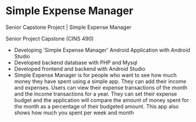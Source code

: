 # Simple Expense Manager
Senior Capstone Project  | Simple Expense Manager

Senior Project Capstone (CINS 490)
- Developing 'Simple Expense Manager' Android Application with Android Studio
- Developed backend database with PHP and Mysql
- Developed frontend and backend with Android Studio
- Simple Expense Manager is for people who want to see how much money they have spent using a simple app. They can add their income and expenses. Users can view their expense transactions of the month and the income transactions for a year. They can set their expense budget and the application will compare the amount of money spent for the month as a percentage of their budgeted amount. This app also shows how much you spent per week and month
